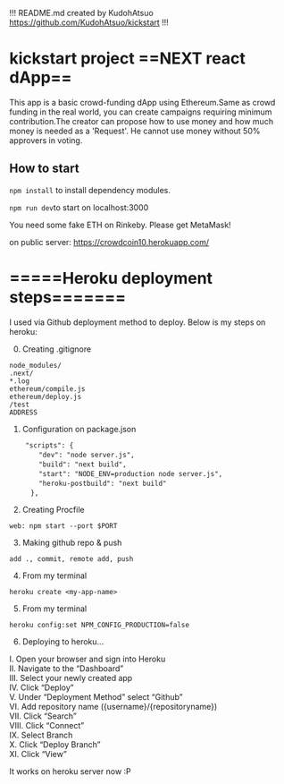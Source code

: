 !!! README.md created by KudohAtsuo https://github.com/KudohAtsuo/kickstart !!!

# kickstart project ==NEXT react dApp==

This app is a basic crowd-funding dApp using Ethereum.Same as crowd funding in the real world, you can create campaigns requiring minimum contribution.The creator can propose how to use money and how much money is needed as a 'Request'. He cannot use money without 50% approvers in voting.

## How to start

`npm install` to install dependency modules.

`npm run dev`to start on localhost:3000

You need some fake ETH on Rinkeby. Please get MetaMask!

on public server:
https://crowdcoin10.herokuapp.com/

# =====Heroku deployment steps=======

I used via Github deployment method to deploy. Below is my steps on heroku:

0. Creating .gitignore

```
node_modules/
.next/
*.log
ethereum/compile.js
ethereum/deploy.js
/test
ADDRESS
```

1.  Configuration on package.json

```
    "scripts": {
    　　"dev": "node server.js",
    　　"build": "next build",
    　　"start": "NODE_ENV=production node server.js",
    　　"heroku-postbuild": "next build"
 　　 },
```

2. Creating Procfile

`web: npm start --port $PORT`

3. Making github repo & push

`add ., commit, remote add, push`

4. From my terminal

`heroku create <my-app-name>`

5. From my terminal

`heroku config:set NPM_CONFIG_PRODUCTION=false`

6. Deploying to heroku...

I. Open your browser and sign into Heroku  
II. Navigate to the “Dashboard”  
III. Select your newly created app  
IV. Click “Deploy”  
V. Under “Deployment Method” select “Github”  
VI. Add repository name ({username}/{repositoryname})  
VII. Click “Search”  
VIII. Click “Connect”  
IX. Select Branch  
X. Click “Deploy Branch”  
XI. Click “View”

It works on heroku server now :P
